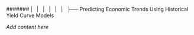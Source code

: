 ####### |   |   |   |   |   |   ├── Predicting Economic Trends Using Historical Yield Curve Models

*Add content here*